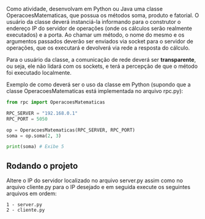 Como atividade, desenvolvam em Python ou Java uma classe OperacoesMatematicas, que possua os métodos soma, produto e fatorial. O usuário da classe deverá instanciá-la informando para o construtor o endereço IP do servidor de operações (onde os cálculos serão realmente executados) e a porta. Ao chamar um método, o nome do mesmo e os argumentos passados deverão ser enviados via socket para o servidor de operações, que os executará e devolverá via rede a resposta do cálculo.

Para o usuário da classe, a comunicação de rede deverá ser **transparente**, ou seja, ele não lidará com os sockets, e terá a percepção de que o método foi executado localmente. 

Exemplo de como deverá ser o uso da classe em Python (supondo que a classe OperacoesMatematicas está implementada no arquivo rpc.py):

`````python
from rpc import OperacoesMatematicas

RPC_SERVER = "192.168.0.1"
RPC_PORT = 5050

op = OperacoesMatematicas(RPC_SERVER, RPC_PORT)
soma = op.soma(2, 3)

print(soma) # Exibe 5
`````



## Rodando o projeto

Altere o IP do servidor localizado no arquivo server.py assim como no arquivo cliente.py para o IP desejado e em seguida execute os seguintes arquivos em ordem: 

````
1 - server.py
2 - cliente.py
````







